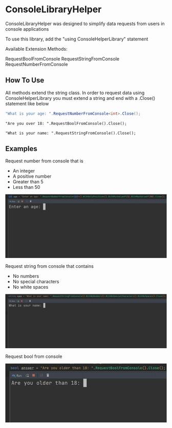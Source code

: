 # ConsoleLibraryHelper

ConsoleLibraryHelper was designed to simplify data requests from users in console applications

To use this library, add the "using ConsoleHelperLibrary" statement

Available Extension Methods:

RequestBoolFromConsole
RequestStringFromConsole
RequestNumberFromConsole<T>

## How To Use

All methods extend the string class. In order to request data using ConsoleHelperLibrary you must extend a string and end with a .Close() statement like below
```csharp
"What is your age: ".RequestNumberFromConsole<int>.Close();
```
```
"Are you over 18: ".RequestBoolFromConsole().Close();
```
```
"What is your name: ".RequestStringFromConsole().Close();
```


## Examples
Request number from console that is
- An integer
- A positive number
- Greater than 5
- Less than 50

![](https://raw.githubusercontent.com/aus10code/ConsoleHelperLibrary/main/images/large/RequestNumberFromConsole.gif)

Request string from console that contains
- No numbers
- No special characters
- No white spaces

![](https://raw.githubusercontent.com/aus10code/ConsoleHelperLibrary/main/images/large/RequestStringFromConsole.gif)

Request bool from console

![](https://raw.githubusercontent.com/aus10code/ConsoleHelperLibrary/main/images/large/RequestBoolFromConsole.gif)